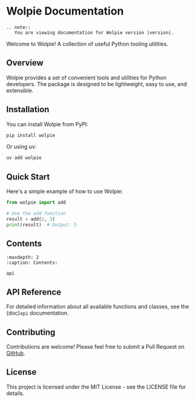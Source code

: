 # Wolpie Documentation

```{eval-rst}
.. note::
   You are viewing documentation for Wolpie version |version|.
```

Welcome to Wolpie! A collection of useful Python tooling utilities.

## Overview

Wolpie provides a set of convenient tools and utilities for Python developers. The package is designed to be lightweight, easy to use, and extensible.

## Installation

You can install Wolpie from PyPI:

```bash
pip install wolpie
```

Or using uv:

```bash
uv add wolpie
```

## Quick Start

Here's a simple example of how to use Wolpie:

```python
from wolpie import add

# Use the add function
result = add(2, 3)
print(result)  # Output: 5
```

## Contents

```{toctree}
:maxdepth: 2
:caption: Contents:

api
```

## API Reference

For detailed information about all available functions and classes, see the {doc}`api` documentation.

## Contributing

Contributions are welcome! Please feel free to submit a Pull Request on [GitHub](https://github.com/johandielangman/wolpie).

## License

This project is licensed under the MIT License - see the LICENSE file for details.
